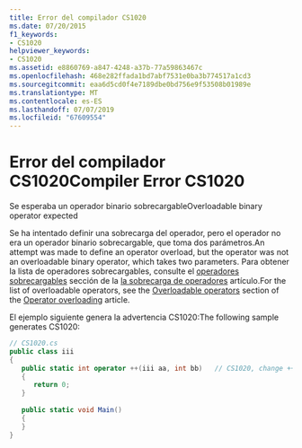 ```yaml
---
title: Error del compilador CS1020
ms.date: 07/20/2015
f1_keywords:
- CS1020
helpviewer_keywords:
- CS1020
ms.assetid: e8860769-a847-4248-a37b-77a59863467c
ms.openlocfilehash: 468e282ffada1bd7abf7531e0ba3b774517a1cd3
ms.sourcegitcommit: eaa6d5cd0f4e7189dbe0bd756e9f53508b01989e
ms.translationtype: MT
ms.contentlocale: es-ES
ms.lasthandoff: 07/07/2019
ms.locfileid: "67609554"
---
```

# <a name="compiler-error-cs1020"></a><span data-ttu-id="6fc7c-102">Error del compilador CS1020</span><span class="sxs-lookup"><span data-stu-id="6fc7c-102">Compiler Error CS1020</span></span>
<span data-ttu-id="6fc7c-103">Se esperaba un operador binario sobrecargable</span><span class="sxs-lookup"><span data-stu-id="6fc7c-103">Overloadable binary operator expected</span></span>  
  
 <span data-ttu-id="6fc7c-104">Se ha intentado definir una sobrecarga del operador, pero el operador no era un operador binario sobrecargable, que toma dos parámetros.</span><span class="sxs-lookup"><span data-stu-id="6fc7c-104">An attempt was made to define an operator overload, but the operator was not an overloadable binary operator, which takes two parameters.</span></span> <span data-ttu-id="6fc7c-105">Para obtener la lista de operadores sobrecargables, consulte el [operadores sobrecargables](../../csharp/language-reference/operators/operator-overloading.md#overloadable-operators) sección de la [la sobrecarga de operadores](../../csharp/language-reference/operators/operator-overloading.md) artículo.</span><span class="sxs-lookup"><span data-stu-id="6fc7c-105">For the list of overloadable operators, see the [Overloadable operators](../../csharp/language-reference/operators/operator-overloading.md#overloadable-operators) section of the [Operator overloading](../../csharp/language-reference/operators/operator-overloading.md) article.</span></span>
  
 <span data-ttu-id="6fc7c-106">El ejemplo siguiente genera la advertencia CS1020:</span><span class="sxs-lookup"><span data-stu-id="6fc7c-106">The following sample generates CS1020:</span></span>  
  
```csharp  
// CS1020.cs  
public class iii  
{  
   public static int operator ++(iii aa, int bb)   // CS1020, change ++ to +  
   {  
      return 0;  
   }  
  
   public static void Main()  
   {  
   }  
}  
```
